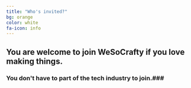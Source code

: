 ```yaml
---
title: "Who's invited?"
bg: orange  
color: white  
fa-icon: info
---
```


## You are welcome to join WeSoCrafty if you love making things. ##

### You don't have to part of the tech industry to join.###